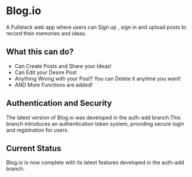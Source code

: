 # Blog.io

A Fullstack web app where users can Sign up , sign in and upload posts to record their memories and ideas. 

## What this can do?
<ul>
  <li>Can Create Posts and Share your Ideas!</li>
  <li>Can Edit your Desire Post</li>
  <li>Anything Wrong with your Post? You can Delete it anytime you want!</li>
  <li>AND More Functions are added!</li>
</ul>

## Authentication and Security
The latest version of Blog.io was developed in the auth-add branch.This branch introduces an authentication token system, providing secure login and registration for users.

## Current Status
Blog.io is now complete with its latest features developed in the auth-add branch. 
